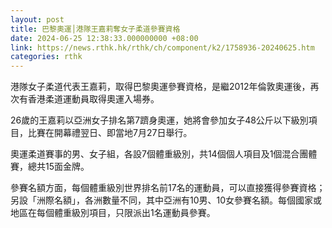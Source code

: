 ```yaml
---
layout: post
title: 巴黎奧運│港隊王嘉莉奪女子柔道參賽資格
date: 2024-06-25 12:38:33.000000000 +08:00
link: https://news.rthk.hk/rthk/ch/component/k2/1758936-20240625.htm
categories: rthk
---
```


港隊女子柔道代表王嘉莉，取得巴黎奧運參賽資格，是繼2012年倫敦奧運後，再次有香港柔道運動員取得奧運入場券。

26歲的王嘉莉以亞洲女子排名第7躋身奧運，她將會參加女子48公斤以下級別項目，比賽在開幕禮翌日、即當地7月27日舉行。

奧運柔道賽事的男、女子組，各設7個體重級別，共14個個人項目及1個混合團體賽，總共15面金牌。

參賽名額方面，每個體重級別世界排名前17名的運動員，可以直接獲得參賽資格；另設「洲際名額」，各洲數量不同，其中亞洲有10男、10女參賽名額。每個國家或地區在每個體重級別項目，只限派出1名運動員參賽。
